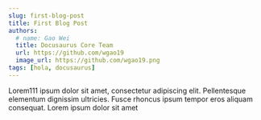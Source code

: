 ```yaml
---
slug: first-blog-post
title: First Blog Post
authors:
  # name: Gao Wei
  title: Docusaurus Core Team
  url: https://github.com/wgao19
  image_url: https://github.com/wgao19.png
tags: [hola, docusaurus]
---
```


Lorem111 ipsum dolor sit amet, consectetur adipiscing elit. Pellentesque elementum dignissim ultricies. Fusce rhoncus ipsum tempor eros aliquam consequat. Lorem ipsum dolor sit amet
